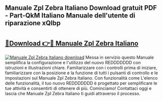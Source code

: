 ## Manuale Zpl Zebra Italiano Download gratuit PDF - Part-QkM Italiano Manuale dell'utente di riparazione xQlbp

# <h2><a href="http://df9k61l.blite.top/?on=Manuale+Zpl+Zebra+Italiano">🔗Download 👉🔴 Manuale Zpl Zebra Italiano</a></h2>

[![Manuale Zpl Zebra Italiano download](https://i.imgur.com/lujVjoI.png)](http://df9k61l.blite.top/?on=Manuale+Zpl+Zebra+Italiano)
Messa in servizio questo Manuale semplifica la configurazione e l'utilizzo del nuovo REDDDDDDD con istruzioni e illustrazioni chiare. Familiarizzare con i controlli prima di iniziare, familiarizzare con la posizione e la funzione di tutti i pulsanti di controllo e le impostazioni sul Manuale Zpl Zebra Italiano. Con funzionalità come L'elenco delle funzionalità, il tuo nuovo REDDDDDDD è progettato per semplificare le tue attività e consentirti di ottenere di più. Cominciamo! Contattaci oggi e lascia che Manuale Zpl Zebra Italiano ti guidi attraverso il processo.
